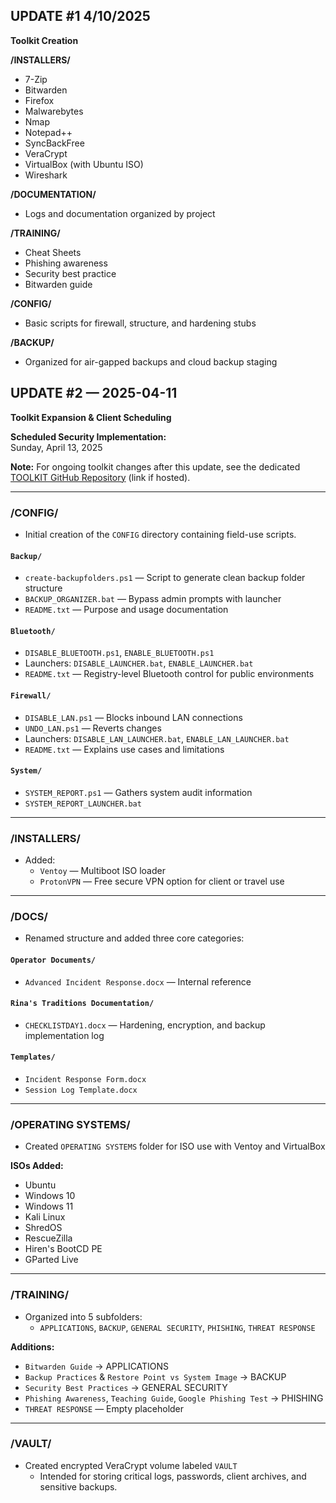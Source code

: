 ## UPDATE #1 4/10/2025

**Toolkit Creation**

**/INSTALLERS/**
- 7-Zip
- Bitwarden
- Firefox
- Malwarebytes
- Nmap
- Notepad++
- SyncBackFree
- VeraCrypt
- VirtualBox (with Ubuntu ISO)
- Wireshark

**/DOCUMENTATION/**
- Logs and documentation organized by project

**/TRAINING/**
- Cheat Sheets
- Phishing awareness
- Security best practice
- Bitwarden guide

**/CONFIG/**
- Basic scripts for firewall, structure, and hardening stubs

**/BACKUP/**
- Organized for air-gapped backups and cloud backup staging

## UPDATE #2 — 2025-04-11

**Toolkit Expansion & Client Scheduling**

**Scheduled Security Implementation:**  
Sunday, April 13, 2025

**Note:** For ongoing toolkit changes after this update, see the dedicated [TOOLKIT GitHub Repository](https://github.com/JamesCCloudSec/field-security-toolkit) (link if hosted).

---

### /CONFIG/
- Initial creation of the `CONFIG` directory containing field-use scripts.

#### `Backup/`
- `create-backupfolders.ps1` — Script to generate clean backup folder structure
- `BACKUP_ORGANIZER.bat` — Bypass admin prompts with launcher
- `README.txt` — Purpose and usage documentation

#### `Bluetooth/`
- `DISABLE_BLUETOOTH.ps1`, `ENABLE_BLUETOOTH.ps1`
- Launchers: `DISABLE_LAUNCHER.bat`, `ENABLE_LAUNCHER.bat`
- `README.txt` — Registry-level Bluetooth control for public environments

#### `Firewall/`
- `DISABLE_LAN.ps1` — Blocks inbound LAN connections
- `UNDO_LAN.ps1` — Reverts changes
- Launchers: `DISABLE_LAN_LAUNCHER.bat`, `ENABLE_LAN_LAUNCHER.bat`
- `README.txt` — Explains use cases and limitations

#### `System/`
- `SYSTEM_REPORT.ps1` — Gathers system audit information
- `SYSTEM_REPORT_LAUNCHER.bat`

---

### /INSTALLERS/
- Added:
  - `Ventoy` — Multiboot ISO loader
  - `ProtonVPN` — Free secure VPN option for client or travel use

---

### /DOCS/
- Renamed structure and added three core categories:

#### `Operator Documents/`
- `Advanced Incident Response.docx` — Internal reference

#### `Rina's Traditions Documentation/`
- `CHECKLISTDAY1.docx` — Hardening, encryption, and backup implementation log

#### `Templates/`
- `Incident Response Form.docx`
- `Session Log Template.docx`

---

### /OPERATING SYSTEMS/
- Created `OPERATING SYSTEMS` folder for ISO use with Ventoy and VirtualBox

**ISOs Added:**
- Ubuntu
- Windows 10
- Windows 11
- Kali Linux
- ShredOS
- RescueZilla
- Hiren's BootCD PE
- GParted Live

---

### /TRAINING/
- Organized into 5 subfolders:
  - `APPLICATIONS`, `BACKUP`, `GENERAL SECURITY`, `PHISHING`, `THREAT RESPONSE`

**Additions:**
- `Bitwarden Guide` → APPLICATIONS
- `Backup Practices` & `Restore Point vs System Image` → BACKUP
- `Security Best Practices` → GENERAL SECURITY
- `Phishing Awareness`, `Teaching Guide`, `Google Phishing Test` → PHISHING
- `THREAT RESPONSE` — Empty placeholder

---

### /VAULT/
- Created encrypted VeraCrypt volume labeled `VAULT`  
  - Intended for storing critical logs, passwords, client archives, and sensitive backups.

